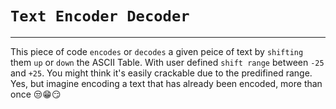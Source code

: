 # `Text Encoder Decoder`

___
This piece of code `encodes` or `decodes` a given peice of text by `shifting` them `up` or `down` the ASCII Table. With user defined `shift range` between `-25` and `+25`. You might think it's easily crackable due to the predifined range. Yes, but imagine encoding a text that has already been encoded, more than once 😒😁😏
